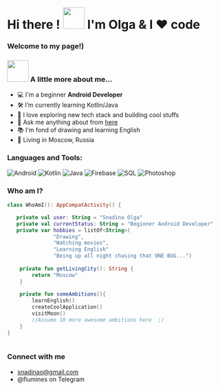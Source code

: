 # __Hi there ! <img src="https://media.giphy.com/media/mGcNjsfWAjY5AEZNw6/giphy.gif" width="50"> I'm Olga & I ❤️ code</h1>__
### Welcome to my page!)

### <img src="https://media.giphy.com/media/VgCDAzcKvsR6OM0uWg/giphy.gif" width="50"> A little more about me...
- 💻 I'm a beginner __Android Developer__
- 🛠  I’m currently learning Kotlin/Java 
- 🌱 I love exploring new tech stack and building cool stuffs
- 💬 Ask me anything about from <a href="https://github.com/OlgaSnadina222/OlgaSnadina222/issues" title="Issues">here</a>
- 📚 I'm fond of drawing and learning English
- 📌 Living in Moscow, Russia

### Languages and Tools:
![Android](https://img.shields.io/badge/Android-3DDC84?style=for-the-badge&logo=android&logoColor=white)
![Kotlin](https://img.shields.io/badge/Kotlin-9d38f3?&style=for-the-badge&logo=kotlin&logoColor=white)
![Java](https://img.shields.io/badge/Java-ED8B00?style=for-the-badge&logo=java&logoColor=white)
![Firebase](https://img.shields.io/badge/-Firebase-090909?style=for-the-badge&logo=firebase&logoColor=F8C52C)
![SQL](https://img.shields.io/badge/SQLite-07405E?style=for-the-badge&logo=sqlite&logoColor=white)
![Photoshop](https://img.shields.io/badge/Photoshop-406eb7?style=for-the-badge&logo=photoshop&logoColor=white)

### Who am I?
 ```kotlin
 class WhoAmI(): AppCompatActivity() {
 
    private val user: String = "Snadina Olga"
	private val currentStatus: String = "Beginner Android Developer"
	private var hobbies = listOf<String>(
				"Drawing",
				"Watching movies",
				"Learning English"
				"Being up all night chasing that ONE BUG...")
	
	 private fun getLivingCity(): String {
		 return "Moscow"
     }
	
	 private fun someAmbitions(){
		 learnEnglish()
		 createCoolApplication()
		 visitMoon()
		 //Assume 10 more awesome ambitions here  ;)
     }
 }
	
 ```
 
### Connect with me
- snadinao@gmail.com
- @flumines on Telegram
